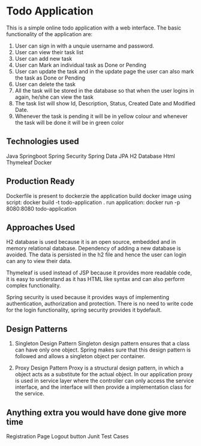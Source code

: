 
# Todo Application

This is a simple online todo application with a web interface.
The basic functionality of the application are:
1) User can sign in with a unquie username and password.
2) User can view their task list
3) User can add new task
4) User can Mark an individual task as Done or Pending
5) User can update the task and in the update page the user can also mark the task as Done or Pending
6) User can delete the task
7) All the task will be stored in the database so that when the user logins in again, he/she can view the task
8) The task list will show Id, Description, Status,	Created Date and Modified Date.
9) Whenever the task is pending it will be in yellow colour and whenever the task will be done it will be in green color

## Technologies used
Java
Springboot
Spring Security
Spring Data JPA
H2 Database
Html
Thymeleaf
Docker

## Production Ready

Dockerfile is present to dockerzie the application
build docker image using script:
    docker build -t todo-application .
run application:
    docker run -p 8080:8080 todo-application

## Approaches Used
H2 database is used because it is an open source, embedded and in memory relational database. Dependency of adding a new database is avoided. The data is persisted in the h2 file and hence the user can login can any to view their data.

Thymeleaf is used instead of JSP because it provides more readable code, it is easy to understand as it has HTML like syntax and can also perform complex functionality.

Spring security is used because it provides ways of implementing authentication, authorization and protection. There is no need to write code for the login functionality, spring security provides it bydefault. 

## Design Patterns
1) Singleton Design Pattern
Singleton design pattern ensures that a class can have only one object. Spring makes sure that this design pattern is followed and allows a singleton object per container.

2) Proxy Design Pattern
Proxy is a structural design pattern, in which a object acts as a substitute for the actual object. In our application proxy is used in service layer where the controller can only access the service interface, and the interface will then provide a implementation class for the service.


## Anything extra you would have done give more time
Registration Page
Logout button
Junit Test Cases


